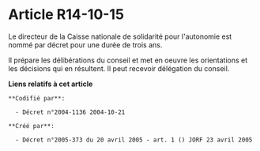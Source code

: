 # Article R14-10-15

Le directeur de la Caisse nationale de solidarité pour l'autonomie est nommé par décret pour une durée de trois ans.

Il prépare les délibérations du conseil et met en oeuvre les orientations et les décisions qui en résultent. Il peut recevoir
délégation du conseil.

**Liens relatifs à cet article**

	**Codifié par**:

	  - Décret n°2004-1136 2004-10-21

	**Créé par**:

	  - Décret n°2005-373 du 20 avril 2005 - art. 1 () JORF 23 avril 2005
